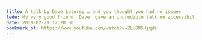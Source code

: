 ```yaml
---
title: A talk by Dave Letorey … and you thought you had no issues
lede: My very good friend, Dave, gave an incredible talk on accessibility at the recent Monki Gras conference in London. Worth every second of watching!
date: 2019-02-21 12:20:00
bookmark_of: https://www.youtube.com/watch?v=2LuDR5HjqWs
---
```



